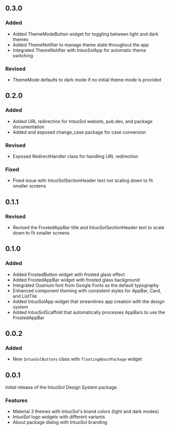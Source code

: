 ## 0.3.0

### Added

- Added ThemeModeButton widget for toggling between light and dark themes
- Added ThemeNotifier to manage theme state throughout the app
- Integrated ThemeNotifier with IntuoSolApp for automatic theme switching

### Revised

- ThemeMode defaults to dark mode if no initial theme mode is provided

## 0.2.0

### Added

- Added URL redirection for IntuoSol website, pub.dev, and package documentation
- Added and exposed change_case package for case conversion

### Revised

- Exposed RedirectHandler class for handling URL redirection

### Fixed

- Fixed issue with IntuoSolSectionHeader text not scaling down to fit smaller screens

## 0.1.1

### Revised

- Revised the FrostedAppBar title and IntuoSolSectionHeader text to scale down to fit smaller screens

## 0.1.0

### Added

- Added FrostedButton widget with frosted glass effect
- Added FrostedAppBar widget with frosted glass background
- Integrated Oxanium font from Google Fonts as the default typography
- Enhanced component theming with consistent styles for AppBar, Card, and ListTile
- Added IntuoSolApp widget that streamlines app creation with the design system
- Added IntuoSolScaffold that automatically processes AppBars to use the FrostedAppBar

## 0.0.2

### Added

- New `IntuoSolButtons` class with `floatingAboutPackage` widget

## 0.0.1

Initial release of the IntuoSol Design System package.

### Features

- Material 3 themes with IntuoSol's brand colors (light and dark modes)
- IntuoSol logo widgets with different variants
- About package dialog with IntuoSol branding
